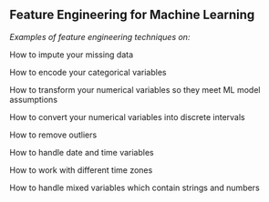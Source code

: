 ## Feature Engineering for Machine Learning

*Examples of feature engineering techniques on:*

How to impute your missing data

How to encode your categorical variables

How to transform your numerical variables so they meet ML model assumptions

How to convert your numerical variables into discrete intervals

How to remove outliers

How to handle date and time variables

How to work with different time zones

How to handle mixed variables which contain strings and numbers
